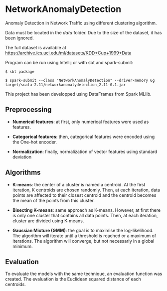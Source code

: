 # NetworkAnomalyDetection

Anomaly Detection in Network Traffic using different clustering algorithm.

Data must be located in the *data* folder. Due to the size of the dataset, it has been ignored.

The full dataset is available at <https://archive.ics.uci.edu/ml/datasets/KDD+Cup+1999+Data>

Program can be run using Intellij or with sbt and spark-submit:

```$ sbt package```

```$ spark-submit --class "NetworkAnomalyDetection" --driver-memory 6g target/scala-2.11/networkanomalydetection_2.11-0.1.jar```

This project has been developped using DataFrames from Spark MLlib.

## Preprocessing

- **Numerical features**: at first, only numerical features were used as features.

- **Categorical features**: then, categorical features were encoded using the One-hot encoder.

- **Normalization**: finally, normalization of vector features using standard deviation

## Algorithms

- **K-means**: the center of a cluster is named a centroid. At the first iteration, K centroids are chosen randomly. Then, at each iteration, data points are affected to their closest centroid and the centroid becomes the mean of the points from this cluster.

- **Bisecting K-means**: same approach as K-means. However, at first there is only one cluster that contains all data points. Then, at each iteration, cluster are divided using K-means.

- **Gaussian Mixture (GMM)**: the goal is to maximise the log-likelihood. The algorithm will iterate until a threshold is reached or a maximum of iterations. The algorithm will converge, but not necessarly in a global minimum.

## Evaluation

To evaluate the models with the same technique, an evaluation function was created. The evaluation is the Euclidean squared distance of each centroids.

